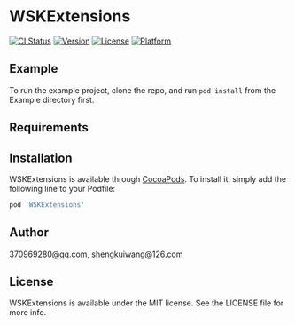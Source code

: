 # WSKExtensions

[![CI Status](https://img.shields.io/travis/370969280@qq.com/WSKExtensions.svg?style=flat)](https://travis-ci.org/370969280@qq.com/WSKExtensions)
[![Version](https://img.shields.io/cocoapods/v/WSKExtensions.svg?style=flat)](https://cocoapods.org/pods/WSKExtensions)
[![License](https://img.shields.io/cocoapods/l/WSKExtensions.svg?style=flat)](https://cocoapods.org/pods/WSKExtensions)
[![Platform](https://img.shields.io/cocoapods/p/WSKExtensions.svg?style=flat)](https://cocoapods.org/pods/WSKExtensions)

## Example

To run the example project, clone the repo, and run `pod install` from the Example directory first.

## Requirements

## Installation

WSKExtensions is available through [CocoaPods](https://cocoapods.org). To install
it, simply add the following line to your Podfile:

```ruby
pod 'WSKExtensions'
```

## Author

370969280@qq.com, shengkuiwang@126.com

## License

WSKExtensions is available under the MIT license. See the LICENSE file for more info.
